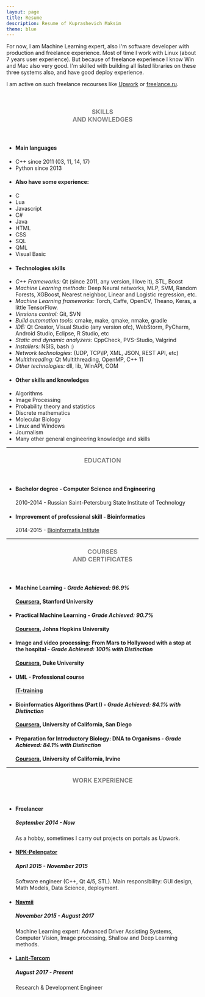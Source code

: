 ```yaml
---
layout: page
title: Resume
description: Resume of Kuprashevich Maksim
theme: blue
---
```

For now, I am Machine Learning expert, also I'm software developer with production and freelance experience.
Most of time I work with Linux (about 7 years user experience). But because of freelance experience I know Win and Mac also very good.
I'm skilled with building all listed libraries on these three systems also, and have good deploy experience.

I am active on such freelance recourses like <a href="https://www.upwork.com/freelancers/~0139a187ce476c2d01" target="_blank" >Upwork</a> or <a href="https://freelance.ru/" target="_blank">freelance.ru</a>.

<br>
<section class="row">
	<header class="col-md-2">
		<h3 style="text-transform:uppercase;color:gray">Skills<br>and knowledges</h3>
	</header>
	<div class="col-md-9">
		<div class="row">
			<div class="col-md-6">
				<ul class="list-group">
					<li class="list-group-item active"><h4><strong>Main languages</strong></h4></li>
					<li class="list-group-item">C++ since 2011 (03, 11, 14, 17)</li>
					<li class="list-group-item">Python since 2013</li>
					<li class="list-group-item active"><h4><strong>Also have some experience:</strong></h4></li>
				  <li class="list-group-item">C</li>
					<li class="list-group-item">Lua</li>
					<li class="list-group-item">Javascript</li>
					<li class="list-group-item">C#</li>
					<li class="list-group-item">Java</li>
					<li class="list-group-item">HTML</li>
					<li class="list-group-item">CSS</li>
					<li class="list-group-item">SQL</li>
					<li class="list-group-item">QML</li>
					<li class="list-group-item">Visual Basic</li>
				</ul>
			</div>
			<div class="col-md-6">
				<ul class="list-group">
					<li class="list-group-item active"><h4><strong>Technologies skills</strong></h4></li>
					<li class="list-group-item"><i>C++ Frameworks: </i>Qt (since 2011, any version, I love it), STL, Boost</li>
					<li class="list-group-item"><i>Machine Learning methods: </i>Deep Neural networks, MLP, SVM, Random Forests, XGBoost, Nearest neighbor, Linear and Logistic regression, etc.</li>
					<li class="list-group-item"><i>Machine Learning frameworks: </i>Torch, Caffe, OpenCV, Theano, Keras, a little TensorFlow.</li>
					<li class="list-group-item"><i>Versions control: </i>Git, SVN</li>
					<li class="list-group-item"><i>Build automation tools: </i>cmake, make, qmake, nmake, gradle</li>
					<li class="list-group-item"><i>IDE: </i>Qt Creator, Visual Studio (any version ofc), WebStorm, PyCharm, Android Studio, Eclipse, R Studio, etc</li>
					<li class="list-group-item"><i>Static and dynamic analyzers: </i>CppCheck, PVS-Studio, Valgrind</li>
					<li class="list-group-item"><i>Installers: </i>NSIS, bash :)</li>
					<li class="list-group-item"><i>Network technologies: </i> (UDP, TCP\IP, XML, JSON, REST API, etc)</li>
					<li class="list-group-item"><i>Multithreading: </i>Qt Multithreading, OpenMP, C++ 11</li>
					<li class="list-group-item"><i>Other technologies: </i>dll, lib, WinAPI, COM</li>
				</ul>
			</div>
			<div class="col-md-6">
				<ul class="list-group">
					<li class="list-group-item active"><h4><strong>Other skills and knowledges</strong></h4></li>
					<li class="list-group-item">Algorithms</li>
					<li class="list-group-item">Image Processing</li>
					<li class="list-group-item">Probability theory and statistics</li>
					<li class="list-group-item">Discrete mathematics</li>
					<li class="list-group-item">Molecular Biology</li>
					<li class="list-group-item">Linux and Windows</li>
					<li class="list-group-item">Journalism</li>
					<li class="list-group-item">Many other general engineering knowledge and skills</li>
				</ul>
			</div>
		</div>
	</div>
</section>
<hr/>
<!-- Education -->
<section class="row">
	<header class="col-md-2">
		<h3 style="text-transform:uppercase;color:gray">Education</h3>
	</header>
	<div class="col-md-9">
		<ul>
			<li>
				<h4>Bachelor degree - Computer Science and Engineering</h4>
				<p>2010-2014 - Russian Saint-Petersburg State Institute of Technology</p>
			</li>
			<li>
				<h4>Improvement of professional skill - Bioinformatics</h4>
				<p>2014-2015 - <a href="http://bioinformaticsinstitute.ru/en/">Bioinformatis Intitute</a></p>
			</li>
		</ul>
	</div>
</section>
<hr/>
<!-- Courses -->
<section class="row">
	<header class="col-md-2">
		<h3 style="text-transform:uppercase;color:gray">Courses<br>and certificates</h3>
	</header>
	<div class="col-md-9">
		<ul>
			<li>
				<h4>Machine Learning - <i>Grade Achieved: 96.9%</i></h4>
				<p><b><a href="https://www.coursera.org/learn/machine-learning">Coursera</a>, Stanford University</b></p>
			</li>
			<li>
				<h4>Practical Machine Learning - <i>Grade Achieved: 90.7%</i></h4>
				<p><b><a href="https://www.coursera.org/course/predmachlearn">Coursera</a>, Johns Hopkins University</b></p>
			</li>
			<li>
				<h4>Image and video processing: From Mars to Hollywood with a stop at the hospital - <i>Grade Achieved: 100% with Distinction</i></h4>
				<p><b><a href="https://www.coursera.org/course/introbiology">Coursera</a>, Duke University</b></p>
			</li>
			<li><h4>UML - Professional course</h4>
				<p><b><a href="http://www.it-podgotovka.ru/">IT-training</a></b></p>
			</li>
			<li>
				<h4>Bioinformatics Algorithms (Part I) - <i>Grade Achieved: 84.1% with Distinction</i></h4>
				<p><b><a href="https://www.coursera.org/course/bioinformatics">Coursera</a>, University of California, San Diego</b></p>
			</li>
			<li>
				<h4>Preparation for Introductory Biology: DNA to Organisms - <i>Grade Achieved: 84.1% with Distinction</i></h4>
				<p><b><a href="https://www.coursera.org/course/introbiology">Coursera</a>, University of California, Irvine</b></p>
			</li>
		</ul>
	</div>
</section>
<hr/>
<!-- Work -->
<section class="row">
	<header class="col-md-2">
		<h3 style="text-transform:uppercase;color:gray">Work Experience</h3>
	</header>
	<div class="col-md-9">
		<ul>
			<li>
				<h4>Freelancer</h4>
				<h5>September 2014 - Now</h5>
				<p>As a hobby, sometimes I carry out projects on portals as Upwork.</p>
			</li>
			<li>
				<h4><a href="http://www.npk-pelengator.ru/" target="_blank" >NPK-Pelengator</a></h4>
				<h5>April 2015 - November 2015</h5>
				<p>Software engineer (C++, Qt 4/5, STL). Main responsibility: GUI design, Math Models, Data Science, deployment.</p>
			</li>
			<li>
				<h4><a href="http://navmii.com/" target="_blank" >Navmii</a></h4>
				<h5>November 2015 - August 2017</h5>
				<p>Machine Learning expert: Advanced Driver Assisting Systems, Computer Vision, Image processing, Shallow and Deep Learning methods.</p>
			</li>
			<li>
				<h4><a href="http://lanit-tercom.com/" target="_blank" >Lanit-Tercom</a></h4>
				<h5>August 2017 - Present</h5>
				<p>Research & Development Engineer</p>
			</li>
		</ul>
	</div>
</section>
